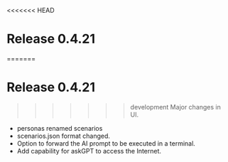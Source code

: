 <<<<<<< HEAD
# Release 0.4.21
=======
# Release 0.4.21
>>>>>>> development
Major changes in UI.
* personas renamed scenarios
* scenarios.json format changed.
* Option to forward the AI prompt to be executed in a terminal.
* Add capability for askGPT to access the Internet. 